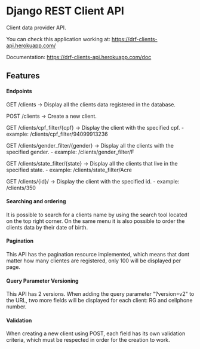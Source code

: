 # Django REST Client API
Client data provider API.

You can check this application working at: https://drf-clients-api.herokuapp.com/

Documentation: https://drf-clients-api.herokuapp.com/doc


## Features

#### Endpoints

GET /clients -> Display all the clients data registered in the database.


POST /clients -> Create a new client.


GET /clients/cpf_filter/{cpf} -> Display the client with the specified cpf. -
example: /clients/cpf_filter/94099913236


GET /clients/gender_filter/{gender} -> Display all the clients with the specified gender. -
example: /clients/gender_filter/F

GET /clients/state_filter/{state} -> Display all the clients that live in the specified state. -
example: /clients/state_filter/Acre


GET /clients/{id}/ -> Display the client with the specified id. - 
example: /clients/350


#### Searching and ordering

It is possible to search for a clients name by using the search tool located
on the top right corner. On the same menu it is also possible to order the clients 
data by their date of birth.

#### Pagination

This API has the pagination resource implemented, which means that dont matter how many
clientes are registered, only 100 will be displayed per page.

#### Query Parameter Versioning

This API has 2 versions. When adding the query parameter "?version=v2" to the URL,
two more fields will be displayed for each client: RG and cellphone number.

#### Validation

When creating a new client using  POST, each field has its own validation criteria, 
which must be respected in order for the creation to work.




